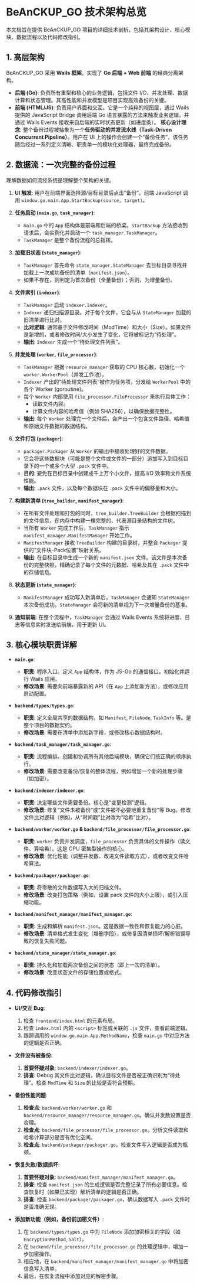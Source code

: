 # BeAnCKUP_GO 技术架构总览

本文档旨在提供 BeAnCKUP_GO 项目的详细技术剖析，包括其架构设计、核心模块、数据流程以及代码修改指引。
## 1. 高层架构
BeAnCKUP_GO 采用 **Wails 框架**，实现了 **Go 后端 + Web 前端** 的经典分离架构。
- **后端 (Go)**: 负责所有重型和核心的业务逻辑，包括文件 I/O、并发处理、数据计算和状态管理。其高性能和并发模型是项目实现高效备份的关键。
- **前端 (HTML/JS)**: 负责用户界面和交互。它是一个纯粹的视图层，通过 Wails 提供的 JavaScript Bridge 调用后端 Go 语言暴露的方法来触发业务逻辑，并通过 Wails Events 接收来自后端的实时状态更新（如进度条）。
**核心设计理念**:
整个备份过程被抽象为一个**任务驱动的并发流水线（Task-Driven Concurrent Pipeline）**。用户在 UI 上的操作会创建一个“备份任务”，该任务随后经过一系列定义清晰、职责单一的模块化处理器，最终完成备份。
## 2. 数据流：一次完整的备份过程
理解数据如何流经系统是理解整个架构的关键。
1.  **UI 触发**: 用户在前端界面选择源/目标目录后点击“备份”。前端 JavaScript 调用 `window.go.main.App.StartBackup(source, target)`。

2.  **任务启动 (`main.go`, `task_manager`)**:
    - `main.go` 中的 `App` 结构体是前端和后端的桥梁。`StartBackup` 方法接收到请求后，会实例化并启动一个 `task_manager.TaskManager`。
    - `TaskManager` 是整个备份流程的总指挥。

3.  **加载旧状态 (`state_manager`)**:
    - `TaskManager` 首先命令 `state_manager.StateManager` 去目标目录寻找并加载上一次成功备份的清单（`manifest.json`）。
    - 如果不存在，则判定为首次备份（全量备份）；否则，为增量备份。

4.  **文件索引 (`indexer`)**:
    - `TaskManager` 启动 `indexer.Indexer`。
    - `Indexer` 递归扫描源目录。对于每个文件，它会与从 `StateManager` 加载的旧清单进行比对。
    - **比对逻辑**: 通常基于文件修改时间（ModTime）和大小（Size）。如果文件是新增的，或者修改时间/大小发生了变化，它将被标记为“待处理”。
    - **输出**: `Indexer` 生成一个“待处理文件列表”。

5.  **并发处理 (`worker`, `file_processor`)**:
    - `TaskManager` 根据 `resource_manager` 获取的 CPU 核心数，初始化一个 `worker.WorkerPool`（并发工作池）。
    - `Indexer` 产出的“待处理文件列表”被作为任务项，分发给 `WorkerPool` 中的各个 Worker (goroutine)。
    - 每个 `Worker` 内部使用 `file_processor.FileProcessor` 来执行具体工作：
        - 读取文件内容。
        - 计算文件内容的哈希值（例如 SHA256），以确保数据完整性。
    - **输出**: 每个 `Worker` 处理完一个文件后，会产出一个包含文件路径、哈希值和原始文件数据的数据结构。

6.  **文件打包 (`packager`)**:
    - `packager.Packager` 从 `Worker` 的输出中接收处理好的文件数据。
    - 它会将这些数据块（可能是整个文件或文件的一部分）追加写入到目标目录下的一个或多个大型 `.pack` 文件中。
    - **目的**: 避免在目标目录中创建成千上万个小文件，提高 I/O 效率和文件系统性能。
    - **输出**: `.pack` 文件，以及每个数据块在 `.pack` 文件中的偏移量和大小。

7.  **构建新清单 (`tree_builder`, `manifest_manager`)**:
    - 在所有文件处理和打包的同时，`tree_builder.TreeBuilder` 会根据扫描到的文件信息，在内存中构建一棵完整的、代表源目录结构的文件树。
    - 当所有 `Worker` 完成工作后，`TaskManager` 指示 `manifest_manager.ManifestManager` 开始工作。
    - `ManifestManager` 接收 `TreeBuilder` 构建的目录树，并整合 `Packager` 提供的“文件块-Pack位置”映射关系。
    - **输出**: 在目标目录中生成一个新的 `manifest.json` 文件。该文件是本次备份的完整快照，精确记录了每个文件的元数据、哈希及其在 `.pack` 文件中的存储信息。

8.  **状态更新 (`state_manager`)**:
    - `ManifestManager` 成功写入新清单后，`TaskManager` 会通知 `StateManager` 本次备份成功。`StateManager` 会将新的清单视为下一次增量备份的基准。

9.  **通知前端**: 在整个流程中，`TaskManager` 会通过 Wails Events 系统将进度、日志等信息实时发送给前端，用于更新 UI。

## 3. 核心模块职责详解

- **`main.go`**:
    - **职责**: 程序入口。定义 `App` 结构体，作为 JS-Go 的通信接口。初始化并运行 Wails 应用。
    - **修改场景**: 需要向前端暴露新的 API（在 `App` 上添加新方法），或修改应用启动配置。

- **`backend/types/types.go`**:
    - **职责**: 定义全局共享的数据结构，如 `Manifest`, `FileNode`, `TaskInfo` 等。是整个项目的数据契约。
    - **修改场景**: 需要在清单中添加新字段，或修改核心数据结构时。

- **`backend/task_manager/task_manager.go`**:
    - **职责**: 流程编排。创建和协调所有其他后端模块，确保它们按正确的顺序执行。
    - **修改场景**: 需要改变备份/恢复的整体流程，例如增加一个新的处理步骤（如加密）。

- **`backend/indexer/indexer.go`**:
    - **职责**: 决定哪些文件需要备份。核心是“变更检测”逻辑。
    - **修改场景**: 修复“文件未被备份”或“文件被不必要地重复备份”等 Bug。修改文件比对逻辑（例如，从“时间戳”比对改为“哈希”比对）。

- **`backend/worker/worker.go` & `backend/file_processor/file_processor.go`**:
    - **职责**: `worker` 负责并发调度，`file_processor` 负责具体的文件操作（读文件、算哈希）。这是 CPU 密集型操作的核心。
    - **修改场景**: 优化性能（调整并发数、改进文件读取方式），或者改变文件哈希算法。

- **`backend/packager/packager.go`**:
    - **职责**: 将零散的文件数据写入大的归档文件。
    - **修改场景**: 改变打包策略（例如，设置 pack 文件的大小上限），或引入压缩功能。

- **`backend/manifest_manager/manifest_manager.go`**:
    - **职责**: 生成和解析 `manifest.json`。这是数据一致性和恢复能力的心脏。
    - **修改场景**: 清单格式发生变化（增删字段），或修复因清单损坏/解析错误导致的恢复失败问题。

- **`backend/state_manager/state_manager.go`**:
    - **职责**: 持久化和加载两次备份之间的状态（即上一次的清单）。
    - **修改场景**: 改变状态文件的存储位置或格式。

## 4. 代码修改指引

- **UI/交互 Bug**:
    1.  检查 `frontend/index.html` 的元素布局。
    2.  检查 `index.html` 内的 `<script>` 标签或关联的 `.js` 文件，查看前端逻辑。
    3.  跟踪调用的 `window.go.main.App.MethodName`，检查 `main.go` 中对应方法的逻辑是否正确。

- **文件没有被备份**:
    1.  **首要怀疑对象**: `backend/indexer/indexer.go`。
    2.  **排查**: Debug 其文件比对逻辑，确认目标文件是否被正确识别为“待处理”。检查 `ModTime` 和 `Size` 的比较是否符合预期。

- **备份性能问题**:
    1.  **检查点**: `backend/worker/worker.go` 和 `backend/resource_manager/resource_manager.go`。确认并发数设置是否合理。
    2.  **检查点**: `backend/file_processor/file_processor.go`。分析文件读取和哈希计算部分是否有优化空间。
    3.  **检查点**: `backend/packager/packager.go`。检查文件写入逻辑是否成为瓶颈。

- **恢复失败/数据损坏**:
    1.  **首要怀疑对象**: `backend/manifest_manager/manifest_manager.go`。
    2.  **排查**: 检查 `manifest.json` 的生成逻辑是否完整记录了所有必要信息。检查恢复时（如果已实现）解析清单的逻辑是否正确。
    3.  **排查**: 检查 `backend/packager/packager.go`，确认数据写入 `.pack` 文件时是否准确无误。

- **添加新功能（例如，备份前加密文件）**:
    1.  在 `backend/types/types.go` 中为 `FileNode` 添加加密相关的字段（如 `EncryptionMethod`, `Salt`）。
    2.  在 `backend/file_processor/file_processor.go` 的处理逻辑中，增加一步加密操作。
    3.  相应地，在 `backend/manifest_manager/manifest_manager.go` 中将加密信息写入清单。
    4.  最后，在恢复流程中添加对应的解密步骤。
